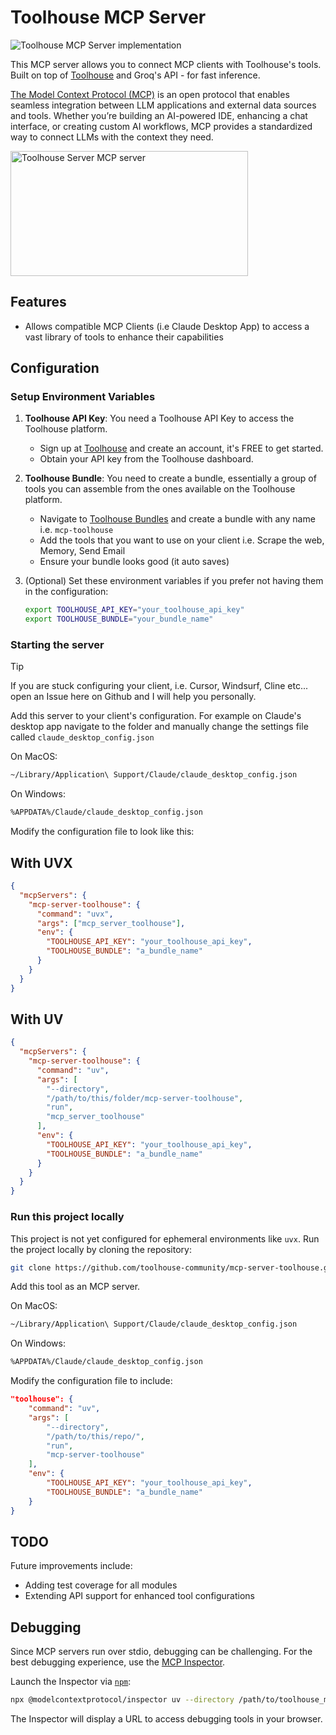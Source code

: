 # Toolhouse MCP Server

![Toolhouse MCP Server implementation](assets/mcp-server-toolhouse-banner.svg)

This MCP server allows you to connect MCP clients with Toolhouse's tools. Built on top of [Toolhouse](https://toolhouse.ai/) and Groq's API - for fast inference.

[The Model Context Protocol (MCP)](https://modelcontextprotocol.io/introduction) is an open protocol that enables seamless integration between LLM applications and external data sources and tools. Whether you’re building an AI-powered IDE, enhancing a chat interface, or creating custom AI workflows, MCP provides a standardized way to connect LLMs with the context they need.

<a href="https://glama.ai/mcp/servers/re2w48yrzg"><img width="380" height="200" src="https://glama.ai/mcp/servers/re2w48yrzg/badge" alt="Toolhouse Server MCP server" /></a>

## Features

- Allows compatible MCP Clients (i.e Claude Desktop App) to access a vast library of tools to enhance their capabilities

## Configuration

### Setup Environment Variables

1. **Toolhouse API Key**:
   You need a Toolhouse API Key to access the Toolhouse platform.

   - Sign up at [Toolhouse](https://toolhouse.ai/) and create an account, it's FREE to get started.
   - Obtain your API key from the Toolhouse dashboard.

2. **Toolhouse Bundle**:
   You need to create a bundle, essentially a group of tools you can assemble from the ones available on the Toolhouse platform.

   - Navigate to [Toolhouse Bundles]() and create a bundle with any name i.e. `mcp-toolhouse`
   - Add the tools that you want to use on your client i.e. Scrape the web, Memory, Send Email
   - Ensure your bundle looks good (it auto saves)

3. (Optional) Set these environment variables if you prefer not having them in the configuration:
   ```bash
   export TOOLHOUSE_API_KEY="your_toolhouse_api_key"
   export TOOLHOUSE_BUNDLE="your_bundle_name"
   ```

### Starting the server

> [!TIP]
> If you are stuck configuring your client, i.e. Cursor, Windsurf, Cline etc... open an Issue here on Github and I will help you personally.

Add this server to your client's configuration.
For example on Claude's desktop app navigate to the folder and manually change the settings file called `claude_desktop_config.json`

On MacOS:

```bash
~/Library/Application\ Support/Claude/claude_desktop_config.json
```

On Windows:

```bash
%APPDATA%/Claude/claude_desktop_config.json
```

Modify the configuration file to look like this:

## With UVX

```json
{
  "mcpServers": {
    "mcp-server-toolhouse": {
      "command": "uvx",
      "args": ["mcp_server_toolhouse"],
      "env": {
        "TOOLHOUSE_API_KEY": "your_toolhouse_api_key",
        "TOOLHOUSE_BUNDLE": "a_bundle_name"
      }
    }
  }
}
```

## With UV

```json
{
  "mcpServers": {
    "mcp-server-toolhouse": {
      "command": "uv",
      "args": [
        "--directory",
        "/path/to/this/folder/mcp-server-toolhouse",
        "run",
        "mcp_server_toolhouse"
      ],
      "env": {
        "TOOLHOUSE_API_KEY": "your_toolhouse_api_key",
        "TOOLHOUSE_BUNDLE": "a_bundle_name"
      }
    }
  }
}
```

### Run this project locally

This project is not yet configured for ephemeral environments like `uvx`. Run the project locally by cloning the repository:

```bash
git clone https://github.com/toolhouse-community/mcp-server-toolhouse.git
```

Add this tool as an MCP server.

On MacOS:

```bash
~/Library/Application\ Support/Claude/claude_desktop_config.json
```

On Windows:

```bash
%APPDATA%/Claude/claude_desktop_config.json
```

Modify the configuration file to include:

```json
"toolhouse": {
    "command": "uv",
    "args": [
        "--directory",
        "/path/to/this/repo/",
        "run",
        "mcp-server-toolhouse"
    ],
    "env": {
        "TOOLHOUSE_API_KEY": "your_toolhouse_api_key",
        "TOOLHOUSE_BUNDLE": "a_bundle_name"
    }
}
```

## TODO

Future improvements include:

- Adding test coverage for all modules
- Extending API support for enhanced tool configurations

## Debugging

Since MCP servers run over stdio, debugging can be challenging. For the best debugging experience, use the [MCP Inspector](https://github.com/modelcontextprotocol/inspector).

Launch the Inspector via [`npm`](https://docs.npmjs.com/downloading-and-installing-node-js-and-npm):

```bash
npx @modelcontextprotocol/inspector uv --directory /path/to/toolhouse_mcp run toolhouse-mcp
```

The Inspector will display a URL to access debugging tools in your browser.
